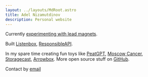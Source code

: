 ```yaml
---
layout: ../layouts/MdRoot.astro
title: Adel Nizamutdinov
description: Personal website
---
```


Currently [experimenting with lead magnets](https://magnetbox.co).

Built [Listenbox](https://listenbox.app),
[ResponsibleAPI](https://responsibleapi.com).

In my spare time creating fun toys like [PeatGPT](https://peatgpt.pages.dev),
[Moscow Cancer](https://moscow-cancer.vercel.app),
[Storagecast](https://storagecast.vercel.app), [Arrowbox](https://arrowbox.co).
More open source stuff on [GitHub](https://github.com/meoyawn).

Contact by [email](mailto:mail@adelnz.com)
